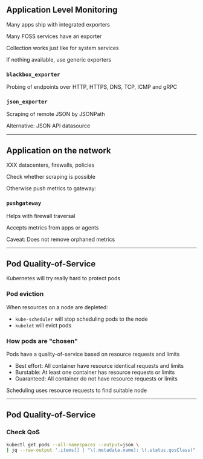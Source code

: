 ## Application Level Monitoring

Many apps ship with integrated exporters

Many FOSS services have an exporter

Collection works just like for system services

If nothing available, use generic exporters

### `blackbox_exporter` [](https://github.com/prometheus/blackbox_exporter)

Probing of endpoints over HTTP, HTTPS, DNS, TCP, ICMP and gRPC

### `json_exporter` [](https://github.com/prometheus-community/json_exporter)

Scraping of remote JSON by JSONPath [](https://goessner.net/articles/JsonPath/)

Alternative: JSON API datasource [](https://grafana.com/grafana/plugins/marcusolsson-json-datasource/)

---

## Application on the network

XXX datacenters, firewalls, policies

Check whether scraping is possible

Otherwise push metrics to gateway:

### `pushgateway` [](https://github.com/prometheus/pushgateway)

Helps with firewall traversal

Accepts metrics from apps or agents [](https://github.com/prometheus/pushgateway#command-line)

Caveat: Does not remove orphaned metrics

---

## Pod Quality-of-Service

Kubernetes will try really hard to protect pods

### Pod eviction

When resources on a node are depleted:

- `kube-scheduler` will stop scheduling pods to the node
- `kubelet` will evict pods

### How pods are "chosen"

Pods have a quality-of-service based on resource requests and limits [](https://kubernetes.io/docs/tasks/configure-pod-container/quality-service-pod/)

- Best effort: All container have resource identical requests and limits
- Burstable: At least one container has resource requests or limits
- Guaranteed: All container do not have resource requests or limits

Scheduling uses resource requests to find suitable node

---

## Pod Quality-of-Service

### Check QoS

```bash
kubectl get pods --all-namespaces --output=json \
| jq --raw-output '.items[] | "\(.metadata.name): \(.status.qosClass)"'
```
